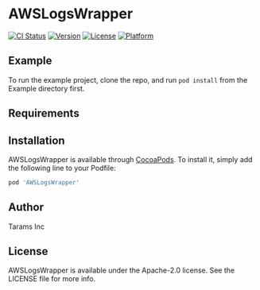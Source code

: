 # AWSLogsWrapper

[![CI Status](https://img.shields.io/travis/rajasekhar.pattem@tarams.com/AWSLogsWrapper.svg?style=flat)](https://travis-ci.org/rajasekhar.pattem@tarams.com/AWSLogsWrapper)
[![Version](https://img.shields.io/cocoapods/v/AWSLogsWrapper.svg?style=flat)](https://cocoapods.org/pods/AWSLogsWrapper)
[![License](https://img.shields.io/cocoapods/l/AWSLogsWrapper.svg?style=flat)](https://www.apache.org/licenses/LICENSE-2.0)
[![Platform](https://img.shields.io/cocoapods/p/AWSLogsWrapper.svg?style=flat)](https://cocoapods.org/pods/AWSLogsWrapper)

## Example

To run the example project, clone the repo, and run `pod install` from the Example directory first.

## Requirements

## Installation

AWSLogsWrapper is available through [CocoaPods](https://cocoapods.org). To install
it, simply add the following line to your Podfile:

```ruby
pod 'AWSLogsWrapper'
```

## Author

Tarams Inc

## License

AWSLogsWrapper is available under the Apache-2.0 license. See the LICENSE file for more info.
